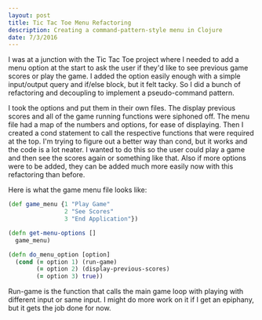```yaml
---
layout: post
title: Tic Tac Toe Menu Refactoring
description: Creating a command-pattern-style menu in Clojure
date: 7/3/2016
---
```


I was at a junction with the Tic Tac Toe project where I needed to add a menu option at the start to ask the user if they'd like to see previous game scores or play the game. I added the option easily enough with a simple input/output query and if/else block, but it felt tacky. So I did a bunch of refactoring and decoupling to implement a pseudo-command pattern.

I took the options and put them in their own files. The display previous scores and all of the game running functions were siphoned off. The menu file had a map of the numbers and options, for ease of displaying. Then I created a cond statement to call the respective functions that were required at the top. I'm trying to figure out a better way than cond, but it works and the code is a lot neater. I wanted to do this so the user could play a game and then see the scores again or something like that. Also if more options were to be added, they can be added much more easily now with this refactoring than before.

Here is what the game menu file looks like:

```clojure
(def game_menu {1 "Play Game"
                2 "See Scores"
                3 "End Application"})

(defn get-menu-options []
  game_menu)

(defn do_menu_option [option]
  (cond (= option 1) (run-game)
        (= option 2) (display-previous-scores)
        (= option 3) true))
```

Run-game is the function that calls the main game loop with playing with different input or same input. I might do more work on it if I get an epiphany, but it gets the job done for now.
